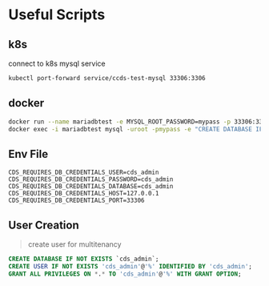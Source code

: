 # Useful Scripts

## k8s

connect to k8s mysql service

```bash
kubectl port-forward service/ccds-test-mysql 33306:3306
```

## docker

```bash
docker run --name mariadbtest -e MYSQL_ROOT_PASSWORD=mypass -p 33306:3306 -d docker.io/library/mariadb:10.8
docker exec -i mariadbtest mysql -uroot -pmypass -e "CREATE DATABASE IF NOT EXISTS 'cds_admin';CREATE USER IF NOT EXISTS 'cds_admin'@'%' IDENTIFIED BY 'cds_admin';GRANT ALL PRIVILEGES ON *.* TO 'cds_admin'@'%' WITH GRANT OPTION;"
```

## Env File

```env
CDS_REQUIRES_DB_CREDENTIALS_USER=cds_admin
CDS_REQUIRES_DB_CREDENTIALS_PASSWORD=cds_admin
CDS_REQUIRES_DB_CREDENTIALS_DATABASE=cds_admin
CDS_REQUIRES_DB_CREDENTIALS_HOST=127.0.0.1
CDS_REQUIRES_DB_CREDENTIALS_PORT=33306
```

## User Creation

> create user for multitenancy

```sql
CREATE DATABASE IF NOT EXISTS `cds_admin`;
CREATE USER IF NOT EXISTS 'cds_admin'@'%' IDENTIFIED BY 'cds_admin';
GRANT ALL PRIVILEGES ON *.* TO 'cds_admin'@'%' WITH GRANT OPTION;
```
